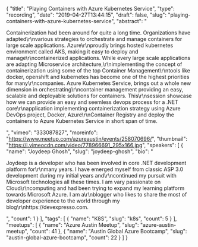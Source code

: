 {
  "title": "Playing Containers with Azure Kubernetes Service",
  "type": "recording",
  "date": "2019-04-27T13:44:15",
  "draft": false,
  "slug": "playing-containers-with-azure-kubernetes-service",
  "abstract": "<p>Containerization had been around for quite a long time. Organizations have adapted\r\nvarious strategies to orchestrate and manage containers for large scale applications. Azure\r\nproudly brings hosted kubernetes environment called AKS, making it easy to deploy and manage\r\ncontainerized applications. While every large scale applications are adapting Microservice architecture,\r\nimplementing the concept of containerization using some of the top Container Management\r\ntools like docker, openshift and kubernetes has become one of the highest priorities for many\r\ncompanies. Azure Kubernetes Service, brings out a whole new dimension in orchestrating\r\ncontainer management providing an easy, scalable and deployable solutions for containers. This\r\nsession showcase how we can provide an easy and seemless devops process for a .NET core\r\napplication implementing containerization strategy using Azure DevOps project, Docker, Azure\r\nContainer Registry and deploy the containers to Azure Kubernetes Service in short span of time.</p>",
  "vimeo": "333087827",
  "moreinfo": "https://www.meetup.com/azureaustin/events/258070696/",
  "thumbnail": "https://i.vimeocdn.com/video/778966691_295x166.jpg",
  "speakers": [
    {
      "name": "Joydeep Ghosh",
      "slug": "joydeep-ghosh",
      "bio": "<p>Joydeep is a developer who has been involved in core .NET development platform for\r\nmany years. I have emerged myself from classic ASP 3.0 development during my initial years and\r\ncontinued my pursuit with Microsoft technologies all these times. I am vary passionate on Cloud\r\ncomputing and had been trying to expand my learning platform towards Microsoft Azure. I am a\r\nblogger who likes to share the most of developer experience to the world through my blog\r\nhttps://devexpresso.com.</p>",
      "count": 1
    }
  ],
  "tags": [
    {
      "name": "K8S",
      "slug": "k8s",
      "count": 5
    }
  ],
  "meetups": [
    {
      "name": "Azure Austin Meetup",
      "slug": "azure-austin-meetup",
      "count": 41
    },
    {
      "name": "Austin Global Azure Bootcamp",
      "slug": "austin-global-azure-bootcamp",
      "count": 22
    }
  ]
}